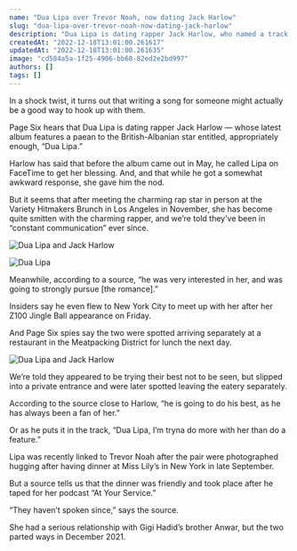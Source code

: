 ```yaml
---
name: "Dua Lipa over Trevor Noah, now dating Jack Harlow"
slug: "dua-lipa-over-trevor-noah-now-dating-jack-harlow"
description: "Dua Lipa is dating rapper Jack Harlow, who named a track on his album after the British-Albanian star, and sources say they're in \"constant communication.\""
createdAt: "2022-12-18T13:01:00.261617"
updatedAt: "2022-12-18T13:01:00.261635"
image: "cd584a5a-1f25-4906-bb68-82ed2e2bd997"
authors: []
tags: []
---
```

In a shock twist, it turns out that writing a song for someone might actually be a good way to hook up with them.

Page Six hears that Dua Lipa is dating rapper Jack Harlow — whose latest album features a paean to the British-Albanian star entitled, appropriately enough, “Dua Lipa.”

Harlow has said that before the album came out in May, he called Lipa on FaceTime to get her blessing. And, and that while he got a somewhat awkward response, she gave him the nod.

But it seems that after meeting the charming rap star in person at the Variety Hitmakers Brunch in Los Angeles in November, she has become quite smitten with the charming rapper, and we’re told they’ve been in “constant communication” ever since.

![Dua Lipa and Jack Harlow](5aa266cb-0fb0-4f3c-8941-1092e496b23e)

![Dua Lipa](0f43fb2b-5d26-46fc-a79a-2319af22ac83)

Meanwhile, according to a source, “he was very interested in her, and was going to strongly pursue [the romance].”

Insiders say he even flew to New York City to meet up with her after her Z100 Jingle Ball appearance on Friday.

And Page Six spies say the two were spotted arriving separately at a restaurant in the Meatpacking District for lunch the next day.

![Dua Lipa and Jack Harlow](6bb9f4ad-7cf5-4325-934d-4acc57db2af4)

We’re told they appeared to be trying their best not to be seen, but slipped into a private entrance and were later spotted leaving the eatery separately. 

According to the source close to Harlow, “he is going to do his best, as he has always been a fan of her.”

Or as he puts it in the track, “Dua Lipa, I’m tryna do more with her than do a feature.”

Lipa was recently linked to Trevor Noah after the pair were photographed hugging after having dinner at Miss Lily’s in New York in late September. 

But a source tells us that the dinner was friendly and took place after he taped for her podcast “At Your Service.” 

“They haven’t spoken since,” says the source.

She had a serious relationship with Gigi Hadid’s brother Anwar, but the two parted ways in December 2021.

